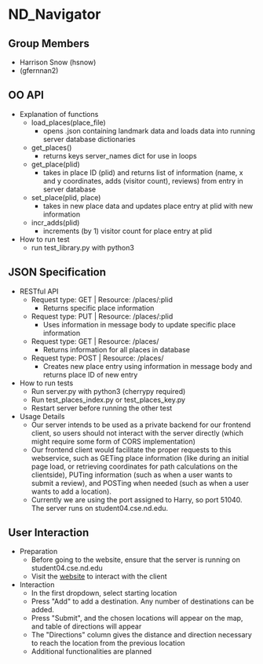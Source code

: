 # ND_Navigator

## Group Members
 - Harrison Snow (hsnow)
 - (gfernnan2)

## OO API
 + Explanation of functions
   + load_places(place_file)
     + opens .json containing landmark data and loads data into running server database dictionaries
   + get_places()
     + returns keys server_names dict for use in loops
   + get_place(plid)
     + takes in place ID (plid) and returns list of information (name, x and y coordinates, adds (visitor count), reviews) from entry in server database
   + set_place(plid, place)
     + takes in new place data and updates place entry at plid with new information
   + incr_adds(plid)
     + increments (by 1) visitor count for place entry at plid
 + How to run test
   + run test_library.py with python3

## JSON Specification
 + RESTful API
   + Request type: GET  | Resource: /places/:plid
     + Returns specific place information
   + Request type: PUT  | Resource: /places/:plid
     + Uses information in message body to update specific place information 
   + Request type: GET  | Resource: /places/
     + Returns information for all places in database
   + Request type: POST | Resource: /places/
     + Creates new place entry using information in message body and returns place ID of new entry
 + How to run tests
   + Run server.py with python3 (cherrypy required)
   + Run test_places_index.py or test_places_key.py
   + Restart server before running the other test
 + Usage Details
   + Our server intends to be used as a private backend for our frontend client, so users should not interact with the server directly (which might require some form of CORS implementation)
   + Our frontend client would facilitate the proper requests to this webservice, such as GETing place information (like during an initial page load, or retrieving coordinates for path calculations on the clientside), PUTing information (such as when a user wants to submit a review), and POSTing when needed (such as when a user wants to add a location).
   + Currently we are using the port assigned to Harry, so port 51040. The server runs on student04.cse.nd.edu.

## User Interaction
 + Preparation
   + Before going to the website, ensure that the server is running on student04.cse.nd.edu
   + Visit the [website](http://hsnow567.gitlab.io/paradigms-fa20-web_startup/jsfrontend/index_map.html) to interact with the client
 + Interaction
   + In the first dropdown, select starting location
   + Press "Add" to add a destination. Any number of destinations can be added.
   + Press "Submit", and the chosen locations will appear on the map, and table of directions will appear
   + The "Directions" column gives the distance and direction necessary to reach the location from the previous location
   + Additional functionalities are planned
